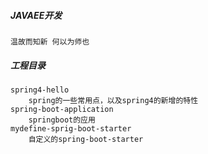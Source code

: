 ##### JAVAEE开发
    温故而知新 何以为师也
    
##### 工程目录    
    spring4-hello 
        spring的一些常用点，以及spring4的新增的特性
    spring-boot-application    
        springboot的应用
    mydefine-sprig-boot-starter
        自定义的spring-boot-starter
        
